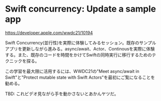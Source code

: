# Swift concurrency: Update a sample app

<https://developer.apple.com/wwdc21/10194>

Swift Concurrency(並行性)を実際に体験してみるセッション。既存のサンプルアプリを更新しながら進みる。async/await、Actor、Continousを実際に体験する。また、既存のコードを時間をかけてSwiftの同時実行に移行するためのテクニックを探る。

この学習を最大限に活用するには、WWDC21の"Meet async/await in Swift"と"Protect mutable state with Swift Actors"を最初にご覧になることを勧める。

TBD: これビデオ見ながら手を動かさないとあかんヤツだ。

